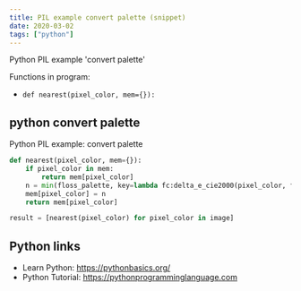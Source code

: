 ```yaml
---
title: PIL example convert palette (snippet)
date: 2020-03-02
tags: ["python"]
---
```

Python PIL example 'convert palette'

Functions in program: 
* `def nearest(pixel_color, mem={}):`

## python convert palette

Python PIL example: convert palette

```python
def nearest(pixel_color, mem={}):
    if pixel_color in mem:
        return mem[pixel_color]
    n = min(floss_palette, key=lambda fc:delta_e_cie2000(pixel_color, fc))
    mem[pixel_color] = n
    return mem[pixel_color]

result = [nearest(pixel_color) for pixel_color in image]

```

## Python links

- Learn Python: https://pythonbasics.org/
- Python Tutorial: https://pythonprogramminglanguage.com
